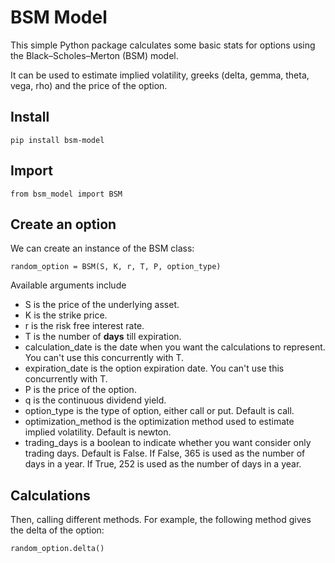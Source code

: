 # BSM Model

This simple Python package calculates some basic stats for options using the Black–Scholes–Merton (BSM) model. 

It can be used to estimate implied volatility, greeks (delta, gemma, theta, vega, rho) and the price of the option. 

## Install

`pip install bsm-model`

## Import

`from bsm_model import BSM`

## Create an option

We can create an instance of the BSM class:

`random_option = BSM(S, K, r, T, P, option_type)`

Available arguments include

- S is the price of the underlying asset. 
- K is the strike price.
- r is the risk free interest rate.
- T is the number of **days** till expiration. 
- calculation_date is the date when you want the calculations to represent. You can't use this concurrently with T.
- expiration_date is the option expiration date. You can't use this concurrently with T.
- P is the price of the option.
- q is the continuous dividend yield.
- option_type is the type of option, either call or put. Default is call.
- optimization_method is the optimization method used to estimate implied volatility. Default is newton.
- trading_days is a boolean to indicate whether you want consider only trading days. Default is False. If False, 365 is used as the number of days in a year. If True, 252 is used as the number of days in a year. 

## Calculations

Then, calling different methods. For example, the following method gives the delta of the option:

`random_option.delta()`

